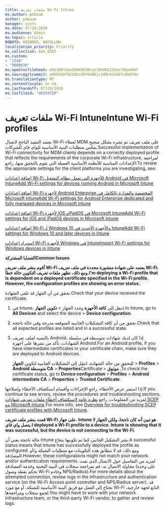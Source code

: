```yaml
---
title: ملفات تعريف Wi-Fi Intune
ms.author: pebaum
author: pebaum
manager: scotv
ms.date: 07/28/2020
ms.audience: Admin
ms.topic: article
ROBOTS: NOINDEX, NOFOLLOW
localization_priority: Priority
ms.collection: Adm_O365
ms.custom:
- "1548"
- "9000076"
ms.openlocfilehash: e5e1007abadb8ddb30ca110d465131ec791e44b7
ms.sourcegitcommit: e90b918f02102cd9764881c2d8c914567c6b070e
ms.translationtype: MT
ms.contentlocale: ar-SA
ms.lasthandoff: 07/29/2020
ms.locfileid: "46554720"
---
```

# <a name="intune-wi-fi-profiles"></a><span data-ttu-id="076d0-102">ملفات تعريف Wi-Fi Intune</span><span class="sxs-lookup"><span data-stu-id="076d0-102">Intune Wi-Fi profiles</span></span>

<span data-ttu-id="076d0-103">يعتمد التنفيذ الناجح لاتصال Wi-Fi لعملاء MDM على ملف تعريف تم نشره بشكل صحيح يعكس متطلبات البنية الأساسية للواي فاي للشركات.</span><span class="sxs-lookup"><span data-stu-id="076d0-103">Successful implementation of Wi-Fi connectivity for MDM clients depends on a correctly deployed profile that reflects the requirements of the corporate Wi-Fi infrastructure.</span></span> <span data-ttu-id="076d0-104">لمراجعة الإعدادات المناسبة للأنظمة الأساسية العميلة التي تقوم بالتحقق منها، راجع:</span><span class="sxs-lookup"><span data-stu-id="076d0-104">To review the appropriate settings for the client platforms you are investigating, see:</span></span> 

[<span data-ttu-id="076d0-105">إضافة إعدادات Wi-Fi للأجهزة التي تعمل بنظام التشغيل Android في Microsoft Intune</span><span class="sxs-lookup"><span data-stu-id="076d0-105">Add Wi-Fi settings for devices running Android in Microsoft Intune</span></span>](https://docs.microsoft.com/intune/wi-fi-settings-android)

[<span data-ttu-id="076d0-106">إضافة إعدادات Wi-Fi لأجهزة Android Enterprise المخصصة والمدارة بالكامل في Microsoft Intune</span><span class="sxs-lookup"><span data-stu-id="076d0-106">Add Wi-Fi settings for Android Enterprise dedicated and fully managed devices in Microsoft Intune</span></span>](https://docs.microsoft.com/intune/wi-fi-settings-android-enterprise)

[<span data-ttu-id="076d0-107">إضافة إعدادات Wi-Fi لأجهزة iOS وiPadOS في Microsoft Intune</span><span class="sxs-lookup"><span data-stu-id="076d0-107">Add Wi-Fi settings for iOS and iPadOS devices in Microsoft Intune</span></span>](https://docs.microsoft.com/intune/wi-fi-settings-ios)

[<span data-ttu-id="076d0-108">إضافة إعدادات Wi-Fi لـ Windows 10 والأجهزة الأحدث في Intune</span><span class="sxs-lookup"><span data-stu-id="076d0-108">Add Wi-Fi settings for Windows 10 and later devices in Intune</span></span>](https://docs.microsoft.com/intune/wi-fi-settings-windows)

[<span data-ttu-id="076d0-109">استيراد إعدادات Wi-Fi لأجهزة Windows في Intune</span><span class="sxs-lookup"><span data-stu-id="076d0-109">Import Wi-Fi settings for Windows devices in Intune</span></span>](https://docs.microsoft.com/intune/wi-fi-settings-import-windows-8-1)

<span data-ttu-id="076d0-110">**القضايا المشتركة**</span><span class="sxs-lookup"><span data-stu-id="076d0-110">**Common Issues**</span></span>

<span data-ttu-id="076d0-111">**أقوم بنشر ملف تعريف Wi-Fi يعتمد على شهادة منشورة محددة في ملف تعريف Wi-Fi. ومع ذلك، تظهر ملفات تعريف التكوين حالة خطأ.**</span><span class="sxs-lookup"><span data-stu-id="076d0-111">**I'm deploying a Wi-Fi profile that is dependent on a deployed certificate specified in the Wi-Fi profile. However, the configuration profiles are showing an error status.**</span></span>

<span data-ttu-id="076d0-112">تحقق من أن الجهاز قد تلقى الشهادة.</span><span class="sxs-lookup"><span data-stu-id="076d0-112">Check that your device received the certificate.</span></span>

1. <span data-ttu-id="076d0-113">في Intune، انتقل إلى **كافة الأجهزة** وحدد الجهاز > **تكوين الجهاز**.</span><span class="sxs-lookup"><span data-stu-id="076d0-113">In Intune, go to **All Devices** and select the device > **Device configuration**.</span></span>

2. <span data-ttu-id="076d0-114">تحقق من أن كافة التشكيلات الجانبية المتوقعة مدرجة وفي حالة ناجحة.</span><span class="sxs-lookup"><span data-stu-id="076d0-114">Check that all expected profiles are listed and in a successful state.</span></span>

3. <span data-ttu-id="076d0-115">بالنسبة لملف تعريف Android، إذا كان لديك شهادات متوسطة في سلسلة الشهادات، تأكد من نشرها على أجهزة Android.</span><span class="sxs-lookup"><span data-stu-id="076d0-115">For an Android profile, if you have intermediate certificates in your certificate chain, make sure they are deployed to Android devices.</span></span>

    <span data-ttu-id="076d0-116">للتحقق من حالة الشهادة، انتقل إلى التشكيلات الجانبية لتكوين **الجهاز**  >  **Profiles**  >  **Android متوسطة CA**  >  **Properties**Certificate  >  **موثوق .**</span><span class="sxs-lookup"><span data-stu-id="076d0-116">To check the certificate status, go to **Device configuration** > **Profiles** > **Android intermediate CA** > **Properties** > **Trusted Certificate**.</span></span>

<span data-ttu-id="076d0-117">إذا استمر عرض الأخطاء، راجع الإجراءات وأقسام استكشاف الأخطاء وإصلاحها.</span><span class="sxs-lookup"><span data-stu-id="076d0-117">If you continue to see errors, review the procedures and troubleshooting sections.</span></span> <span data-ttu-id="076d0-118">لمزيد من المعلومات، راجع [نظرة عامة لاستكشاف أخطاء ملفات تعريف شهادات SCEP مع Microsoft Intune](https://support.microsoft.com/help/4457481/troubleshooting-scep-certificate-profile-deployment-in-intune).</span><span class="sxs-lookup"><span data-stu-id="076d0-118">For more info, see [Overview for troubleshooting SCEP certificate profiles with Microsoft Intune](https://support.microsoft.com/help/4457481/troubleshooting-scep-certificate-profile-deployment-in-intune).</span></span>

<span data-ttu-id="076d0-119">**قمت بنشر ملف تعريف Wi-Fi على جهاز. Intune هو تبين أنه كان ناجحا، ولكن الجهاز لا يتصل واي فاي.**</span><span class="sxs-lookup"><span data-stu-id="076d0-119">**I deployed a Wi-Fi profile to a device. Intune is showing that it was successful, but the device is not connecting to the Wi-Fi.**</span></span>

<span data-ttu-id="076d0-120">حالة ناجحة يعني أن Intune نشر التشكيل الجانبي كما تم تكوينها بنجاح.</span><span class="sxs-lookup"><span data-stu-id="076d0-120">A successful status means that Intune has successfully deployed the profile as configured.</span></span> <span data-ttu-id="076d0-121">ومع ذلك، قد لا تتطابق هذه التكوينات مع متطلبات الشبكة و/أو المصادقة.</span><span class="sxs-lookup"><span data-stu-id="076d0-121">However, these configurations might not match your network and/or authentication requirements.</span></span> <span data-ttu-id="076d0-122">لمزيد من التفاصيل حول الاتصال الذي تمت محاولة الاتصال به، قم بمراجعة سجلات في البنية التحتية وخدمة المصادقة (على وحدة تحكم نقطة وصول Wi-Fi وخادم NPS/Radius).</span><span class="sxs-lookup"><span data-stu-id="076d0-122">For more details about the attempted connection, review logs in the infrastructure and authentication service (on the Wi-Fi Access point controller and NPS/Radius server).</span></span> <span data-ttu-id="076d0-123">قد تحتاج إلى العمل مع فريق البنية الأساسية للشبكة، أو مع مورد Wi-Fi التابع لجهة خارجية، لجمع سجلات ومراجعةها.</span><span class="sxs-lookup"><span data-stu-id="076d0-123">You might have to work with your network infrastructure team, or the third-party Wi-Fi vendor, to gather and review logs.</span></span>